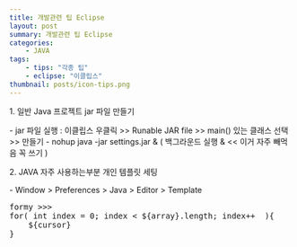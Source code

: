 ```yaml
---
title: 개발관련 팁 Eclipse
layout: post
summary: 개발관련 팁 Eclipse
categories: 
    - JAVA
tags: 
    - tips: "각종 팁"
    - eclipse: "이클립스"
thumbnail: posts/icon-tips.png
---
```

<p class="bold-text">1. 일반 Java 프로젝트 jar 파일 만들기</p>
- jar 파일 실행 : 이클립스 우클릭 >> Runable JAR file >> main() 있는 클래스 선택 >> 만들기 
- nohup java -jar settings.jar & ( 백그라운드 실행 & << 이거 자주 빼먹음 꼭 쓰기 )

<p class="bold-text">2. JAVA 자주 사용하는부분 개인 템플릿 세팅</p>
- Window > Preferences > Java > Editor > Template
<pre>
formy >>>
for( int index = 0; index < ${array}.length; index++  ){
    ${cursor}
}
</pre>
